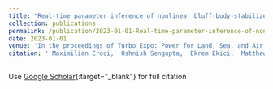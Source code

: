 ```yaml
---
title: "Real-time parameter inference of nonlinear bluff-body-stabilized flame models using Bayesian neural network ensembles"
collection: publications
permalink: /publication/2023-01-01-Real-time-parameter-inference-of-nonlinear-bluff-body-stabilized-flame-models-using-Bayesian-neural-network-ensembles
date: 2023-01-01
venue: 'In the proceedings of Turbo Expo: Power for Land, Sea, and Air'
citation: ' Maximilian Croci,  Ushnish Sengupta,  Ekrem Ekici,  Matthew Juniper, &quot;Real-time parameter inference of nonlinear bluff-body-stabilized flame models using Bayesian neural network ensembles.&quot; In the proceedings of Turbo Expo: Power for Land, Sea, and Air, 2023.'
---
```

Use [Google Scholar](https://scholar.google.com/scholar?q=Real+time+parameter+inference+of+nonlinear+bluff+body+stabilized+flame+models+using+Bayesian+neural+network+ensembles){:target="_blank"} for full citation